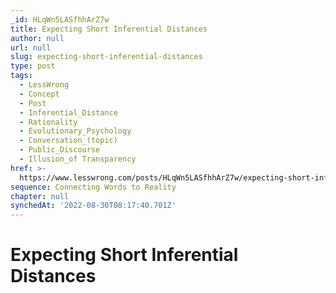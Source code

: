 ```yaml
---
_id: HLqWn5LASfhhArZ7w
title: Expecting Short Inferential Distances
author: null
url: null
slug: expecting-short-inferential-distances
type: post
tags:
  - LessWrong
  - Concept
  - Post
  - Inferential_Distance
  - Rationality
  - Evolutionary_Psychology
  - Conversation_(topic)
  - Public_Discourse
  - Illusion_of Transparency
href: >-
  https://www.lesswrong.com/posts/HLqWn5LASfhhArZ7w/expecting-short-inferential-distances
sequence: Connecting Words to Reality
chapter: null
synchedAt: '2022-08-30T08:17:40.701Z'
---
```


# Expecting Short Inferential Distances
